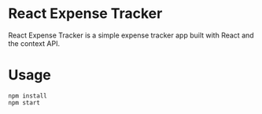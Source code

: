 # React Expense Tracker

React Expense Tracker is a simple expense tracker app built with React and the context API.

# Usage

```
npm install
npm start
```
